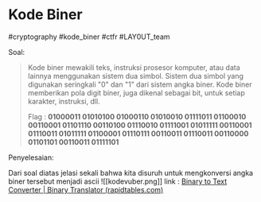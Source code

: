 # Kode Biner
#cryptography #kode_biner #ctfr #LAY0UT_team

Soal:
>Kode biner mewakili teks, instruksi prosesor komputer, atau data lainnya menggunakan sistem dua simbol. Sistem dua simbol yang digunakan seringkali "0" dan "1" dari sistem angka biner. Kode biner memberikan pola digit biner, juga dikenal sebagai bit, untuk setiap karakter, instruksi, dll.  
>
>Flag : **01000011 01010100 01000110 01010010 01111011 01100010 00110001 01101110 00110100 01110010 01111001 01011111 00110001 01110011 01011111 01100001 01110111 00110011 01110011 00110000 01101101 00110011 01111101**

Penyelesaian:

Dari soal diatas jelasi sekali bahwa kita disuruh untuk mengkonversi angka biner tersebut menjadi ascii
![[kodevuber.png]]
link : [Binary to Text Converter | Binary Translator (rapidtables.com)](https://www.rapidtables.com/convert/number/binary-to-ascii.html)